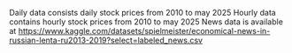 Daily data consists daily stock prices from 2010 to may 2025
Hourly data contains hourly stock prices from 2010 to may 2025
News data is available at https://www.kaggle.com/datasets/spielmeister/economical-news-in-russian-lenta-ru2013-2019?select=labeled_news.csv
